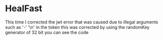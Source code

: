 # HealFast
This time I corrected the jwt error that was caused due to illegal arguments such as '-' '\n' in the token this was corrected by using the randomKey generator of 32 bit you can see the code

